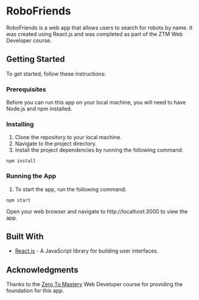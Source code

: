 # RoboFriends
RoboFriends is a web app that allows users to search for robots by name. It was created using React.js and was completed as part of the ZTM Web Developer course.

## Getting Started
To get started, follow these instructions:

### Prerequisites
Before you can run this app on your local machine, you will need to have Node.js and npm installed.

### Installing
1. Clone the repository to your local machine.
2. Navigate to the project directory.
3. Install the project dependencies by running the following command:

```
npm install
```

### Running the App
1. To start the app, run the following command:

```
npm start
```

Open your web browser and navigate to http://localhost:3000 to view the app.

## Built With
- [React.js](https://reactjs.org/) - A JavaScript library for building user interfaces.

## Acknowledgments
Thanks to the [Zero To Mastery](https://github.com/zero-to-mastery) Web Developer course for providing the foundation for this app.